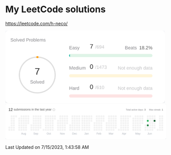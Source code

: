 # My LeetCode solutions

https://leetcode.com/h-neco/

<!--START_SECTION:leetcode-streak-updated-time-->

<a href="https://leetcode.com/h-neco/" target="_blank">
<picture>
  <source media="(prefers-color-scheme: dark)" srcset="./images/problems_dark.png" width="500">
  <img alt="" src="./images/problems.png" width="500">
</picture>
</a>
<a href="https://leetcode.com/h-neco/" target="_blank">
<picture>
  <source media="(prefers-color-scheme: dark)" srcset="./images/streak_dark.png">
  <img alt="" src="./images/streak.png">
</picture>
</a>
  
Last Updated on 7/15/2023, 1:43:58 AM
  
<!--END_SECTION:leetcode-streak-updated-time-->
